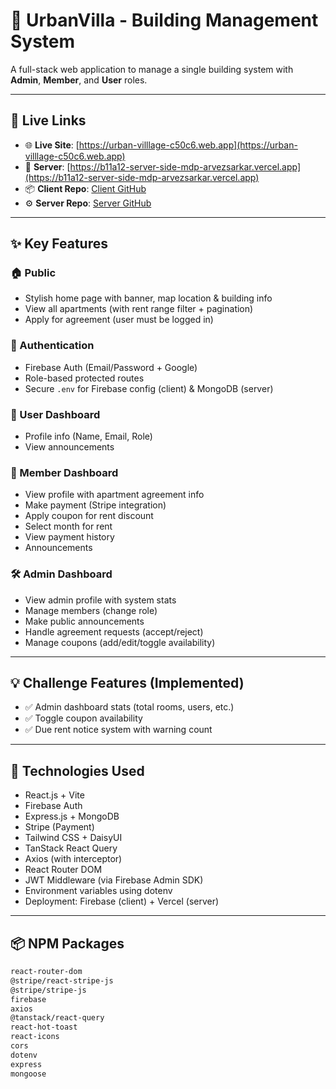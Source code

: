 # 🏢 UrbanVilla - Building Management System

A full-stack web application to manage a single building system with **Admin**, **Member**, and **User** roles.

---

## 🔗 Live Links

- 🌐 **Live Site**: [https://urban-villlage-c50c6.web.app](https://urban-villlage-c50c6.web.app)
- 🔧 **Server**: [https://b11a12-server-side-mdp-arvezsarkar.vercel.app](https://b11a12-server-side-mdp-arvezsarkar.vercel.app)
- 📦 **Client Repo**: [Client GitHub](https://github.com/Programming-Hero-Web-Course4/b11a12-client-side-MDParvezsarkar)
- ⚙️ **Server Repo**: [Server GitHub](https://github.com/Programming-Hero-Web-Course4/b11a12-server-side-MDParvezsarkar)

---



## ✨ Key Features

### 🏠 Public
- Stylish home page with banner, map location & building info
- View all apartments (with rent range filter + pagination)
- Apply for agreement (user must be logged in)

### 🔐 Authentication
- Firebase Auth (Email/Password + Google)
- Role-based protected routes
- Secure `.env` for Firebase config (client) & MongoDB (server)

### 👤 User Dashboard
- Profile info (Name, Email, Role)
- View announcements

### 🏢 Member Dashboard
- View profile with apartment agreement info
- Make payment (Stripe integration)
- Apply coupon for rent discount
- Select month for rent
- View payment history
- Announcements

### 🛠️ Admin Dashboard
- View admin profile with system stats
- Manage members (change role)
- Make public announcements
- Handle agreement requests (accept/reject)
- Manage coupons (add/edit/toggle availability)

---

## 💡 Challenge Features (Implemented)
- ✅ Admin dashboard stats (total rooms, users, etc.)
- ✅ Toggle coupon availability
- ✅ Due rent notice system with warning count

---

## 🔧 Technologies Used

- React.js + Vite
- Firebase Auth
- Express.js + MongoDB
- Stripe (Payment)
- Tailwind CSS + DaisyUI
- TanStack React Query
- Axios (with interceptor)
- React Router DOM
- JWT Middleware (via Firebase Admin SDK)
- Environment variables using dotenv
- Deployment: Firebase (client) + Vercel (server)

---

## 📦 NPM Packages

```bash
react-router-dom  
@stripe/react-stripe-js  
@stripe/stripe-js  
firebase  
axios  
@tanstack/react-query  
react-hot-toast  
react-icons  
cors  
dotenv  
express  
mongoose  
